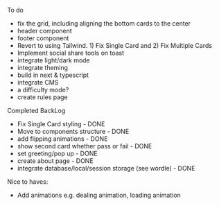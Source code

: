 To do

- fix the grid, including aligning the bottom cards to the center
- header component
- footer component
- Revert to using Tailwind. 1) Fix Single Card and 2) Fix Multiple Cards
- Implement social share tools on toast
- integrate light/dark mode
- integrate theming
- build in next & typescript
- integrate CMS
- a difficulty mode?
- create rules page

Completed BackLog

- Fix Single Card styling - DONE
- Move to components structure - DONE
- add flipping animations - DONE
- show second card whether pass or fail - DONE
- set greeting/pop up - DONE
- create about page - DONE
- integrate database/local/session storage (see wordle) - DONE

Nice to haves:

- Add animations e.g. dealing animation, loading animation
